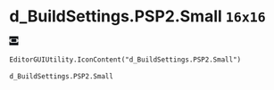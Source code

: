# d_BuildSettings.PSP2.Small `16x16`
<img src="/img/d_BuildSettings.PSP2.Small.png" width=16 height=16>

``` CSharp
EditorGUIUtility.IconContent("d_BuildSettings.PSP2.Small")
```
```
d_BuildSettings.PSP2.Small
```
